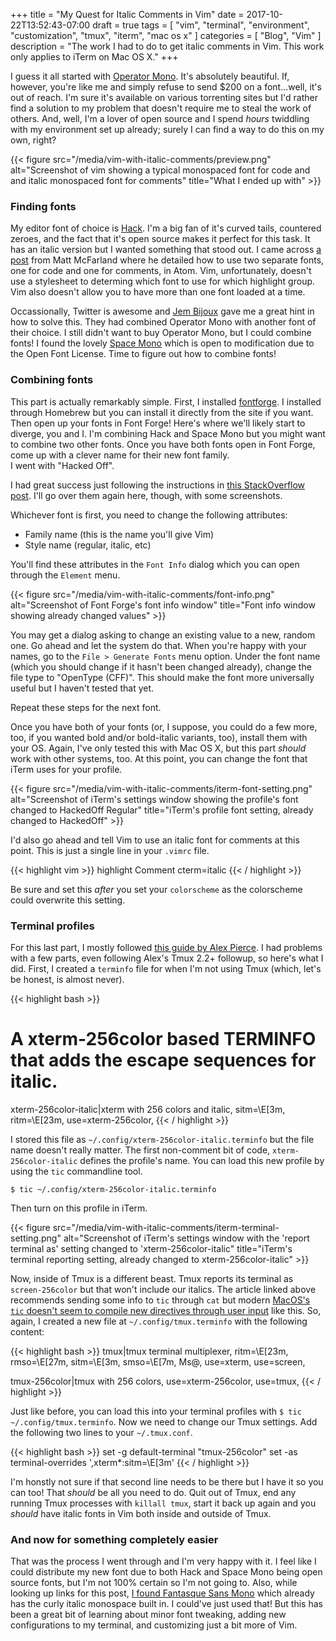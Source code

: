 +++
title = "My Quest for Italic Comments in Vim"
date = 2017-10-22T13:52:43-07:00
draft = true
tags = [
    "vim",
    "terminal",
    "environment",
    "customization",
    "tmux",
    "iterm",
    "mac os x"
]
categories = [
    "Blog",
    "Vim"
]
description = "The work I had to do to get italic comments in Vim. This work only applies to iTerm on Mac OS X."
+++

I guess it all started with [Operator Mono](https://www.typography.com/blog/introducing-operator). It's absolutely beautiful. If, however, you're like me and 
simply refuse to send $200 on a font...well, it's out of reach. I'm sure it's available on various torrenting sites but I'd rather find a solution to my 
problem that doesn't require me to steal the work of others. And, well, I'm a lover of open source and I spend _hours_ twiddling with my environment set up 
already; surely I can find a way to do this on my own, right?

{{< figure src="/media/vim-with-italic-comments/preview.png" alt="Screenshot of vim showing a typical monospaced font for code and and italic monospaced font for comments" title="What I ended up with" >}}

### Finding fonts

My editor font of choice is [Hack](https://sourcefoundry.org/hack/). I'm a big fan of it's curved tails, countered zeroes, and the fact that it's open source 
makes it perfect for this task. It has an italic version but I wanted something that stood out. I came across [a 
post](https://medium.com/@docodemore/an-alternative-to-operator-mono-font-6e5d040e1c7e) from Matt McFarland where he detailed how to use two separate fonts, 
one for code and one for comments, in Atom. Vim, unfortunately, doesn't use a stylesheet to determing which font to use for which highlight group. Vim also 
doesn't allow you to have more than one font loaded at a time.

Occassionally, Twitter is awesome and [Jem Bijoux](https://twitter.com/JemBijoux/status/920501738167291907) gave me a great hint in how to solve this. They 
had combined Operator Mono with another font of their choice. I still didn't want to buy Operator Mono, but I could combine fonts! I found the lovely [Space 
Mono](https://fonts.google.com/specimen/Space+Mono) which is open to modification due to the Open Font License. Time to figure out how to combine fonts!

### Combining fonts

This part is actually remarkably simple. First, I installed [fontforge](https://fontforge.github.io/en-US/). I installed through Homebrew but you can install 
it directly from the site if you want. Then open up your fonts in Font Forge! Here's where we'll likely start to diverge, you and I. I'm combining Hack and 
Space Mono but you might want to combine two other fonts. Once you have both fonts open in Font Forge, come up with a clever name for their new font family.  
I went with "Hacked Off".

I had great success just following the instructions in [this StackOverflow post](https://graphicdesign.stackexchange.com/a/16528). I'll go over them again 
here, though, with some screenshots.

Whichever font is first, you need to change the following attributes:

- Family name (this is the name you'll give Vim)
- Style name (regular, italic, etc)

You'll find these attributes in the `Font Info` dialog which you can open through the `Element` menu.

{{< figure src="/media/vim-with-italic-comments/font-info.png" alt="Screenshot of Font Forge's font info window" title="Font info window showing already changed values" >}}

You may get a dialog asking to change an existing value to a new, random one. Go ahead and let the system do that. When you're happy with your names, go to 
the `File > Generate Fonts` menu option.  Under the font name (which you should change if it hasn't been changed already), change the file type to "OpenType 
(CFF)". This should make the font more universally useful but I haven't tested that yet.

Repeat these steps for the next font.

Once you have both of your fonts (or, I suppose, you could do a few more, too, if you wanted bold and/or bold-italic variants, too), install them with your 
OS. Again, I've only tested this with Mac OS X, but this part _should_ work with other systems, too. At this point, you can change the font that iTerm uses 
for your profile.


{{< figure src="/media/vim-with-italic-comments/iterm-font-setting.png" alt="Screenshot of iTerm's settings window showing the profile's font changed to HackedOff Regular" title="iTerm's profile font setting, already changed to HackedOff" >}}

I'd also go ahead and tell Vim to use an italic font for comments at this point. This is just a single line in your `.vimrc` file.

{{< highlight vim >}}
highlight Comment cterm=italic
{{< / highlight >}}

Be sure and set this _after_ you set your `colorscheme` as the colorscheme could overwrite this setting.

### Terminal profiles

For this last part, I mostly followed [this guide by Alex Pierce](https://alexpearce.me/2014/05/italics-in-iterm2-vim-tmux/). I had problems with a few parts, 
even following Alex's Tmux 2.2+ followup, so here's what I did. First, I created a `terminfo` file for when I'm not using Tmux (which, let's be honest, is 
almost never).

{{< highlight bash >}}
# A xterm-256color based TERMINFO that adds the escape sequences for italic.
xterm-256color-italic|xterm with 256 colors and italic,
  sitm=\E[3m, ritm=\E[23m,
  use=xterm-256color,
{{< / highlight >}}

I stored this file as `~/.config/xterm-256color-italic.terminfo` but the file name doesn't really matter. The first non-comment bit of code, 
`xterm-256color-italic` defines the profile's name. You can load this new profile by using the `tic` commandline tool.

`$ tic ~/.config/xterm-256color-italic.terminfo`

Then turn on this profile in iTerm.

{{< figure src="/media/vim-with-italic-comments/iterm-terminal-setting.png" alt="Screenshot of iTerm's settings window with the 'report terminal as' setting changed to 'xterm-256color-italic" title="iTerm's terminal reporting setting, already changed to xterm-256color-italic" >}}

Now, inside of Tmux is a different beast. Tmux reports its terminal as `screen-256color` but that won't include our italics. The article linked above 
recommends sending some info to `tic` through `cat` but modern [MacOS's `tic` doesn't seem to compile new directives through user 
input](https://apple.stackexchange.com/questions/249307/tic-doesnt-read-from-stdin-and-segfaults-when-adding-terminfo-to-support-italic/249385) like this. So, 
again, I created a new file at `~/.config/tmux.terminfo` with the following content:

{{< highlight bash >}}
tmux|tmux terminal multiplexer,
  ritm=\E[23m, rmso=\E[27m, sitm=\E[3m, smso=\E[7m, Ms@,
  use=xterm, use=screen,

tmux-256color|tmux with 256 colors,
  use=xterm-256color, use=tmux,
{{< / highlight >}}

Just like before, you can load this into your terminal profiles with `$ tic ~/.config/tmux.terminfo`. Now we need to change our Tmux settings. Add the 
following two lines to your `~/.tmux.conf`.

{{< highlight bash >}}
set -g default-terminal "tmux-256color"
set -as terminal-overrides ',xterm*:sitm=\E[3m'
{{< / highlight >}}

I'm honstly not sure if that second line needs to be there but I have it so you can too! That *should* be all you need to do. Quit out of Tmux, end any 
running Tmux processes with `killall tmux`, start it back up again and you *should* have italic fonts in Vim both inside and outside of Tmux.

### And now for something completely easier

That was the process I went through and I'm very happy with it. I feel like I could distribute my new font due to both Hack and Space Mono being open source 
fonts, but I'm not 100% certain so I'm not going to. Also, while looking up links for this post, [I found Fantasque Sans 
Mono](https://github.com/belluzj/fantasque-sans) which already has the curly italic monospace built in. I could've just used that! But this has been a great 
bit of learning about minor font tweaking, adding new configurations to my terminal, and customizing just a bit more of Vim.
